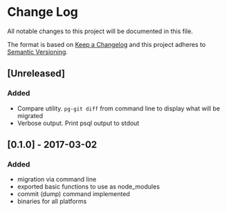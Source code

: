# Change Log
All notable changes to this project will be documented in this file.

The format is based on [Keep a Changelog](http://keepachangelog.com/)
and this project adheres to [Semantic Versioning](http://semver.org/).

## [Unreleased]
### Added
- Compare utility. `pg-git diff` from command line to display what will be migrated
- Verbose output. Print psql output to stdout

## [0.1.0] - 2017-03-02
### Added
- migration via command line
- exported basic functions to use as node_modules
- commit (dump) command implemented
- binaries for all platforms
